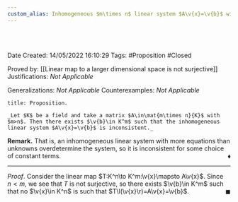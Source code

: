 ```yaml
---
custom_alias: Inhomogeneous $m\times n$ linear system $A\v{x}=\v{b}$ with $m>n$ is inconsistent for some $\v{b}\in K^m$
---
```


<br />
<br />

Date Created: 14/05/2022 16:10:29
Tags: #Proposition #Closed

Proved by: [[Linear map to a larger dimensional space is not surjective]]
Justifications: _Not Applicable_

Generalizations: _Not Applicable_
Counterexamples: _Not Applicable_

``` ad-Proposition
title: Proposition.

_Let $K$ be a field and take a matrix $A\in\mat{m\times n}{K}$ with $m>n$. Then there exists $\v{b}\in K^m$ such that the inhomogeneous linear system $A\v{x}=\v{b}$ is inconsistent._

```

**Remark.** That is, an inhomogeneous linear system with more equations than unknowns overdetermine the system, so it is inconsistent for some choice of constant terms.<span style="float:right;">$\blacklozenge$</span>

---

_Proof_. Consider the linear map $T:K^n\to K^m:\v{x}\mapsto A\v{x}$. Since $n<m$, we see that $T$ is not surjective, so there exists $\v{b}\in K^m$ such that no $\v{x}\in K^n$ is such that $T\l(\v{x}\r)=A\v{x}=\v{b}$.<span style="float:right;">$\blacksquare$</span>

